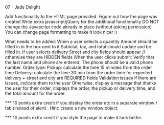 07 - Jade Delight

Add functionality to the HTML page provided.
Figure out how the page was created
Write extra javascript/jQuery for the additional functionality
DO NOT change the Javascript code already in place (without asking permission)
You can change page formatting to make it look nicer :)

What needs to be added:
When a user selects a quantity 
Amount should be filled in in the box next to it
Subtotal, tax, and total should update and be filled in.
If user selects delivery
Street and city fields should appear
// otherwise they are HIDDEN fields
When the user clicks submit:
Verify that the last name and phone are entered. 
The phone should be a valid phone number.
Order type:
Pickup: calculate the time 15 minutes from the order time
Delivery: calculate the time 30 min from the order time for expected delivery + street and city are REQUIRED fields
Validation issues
If there are issues, indicate them to the user
Otherwise, display a message that thanks the user for their order, displays the order, the pickup or delivery time, and the total amount for the order.

*** 10 points extra credit if you display the order etc in a separate window / tab (instead of alert) . Hint:  create a new window object.

*** 10 points extra credit if you style the page to make it look better.
